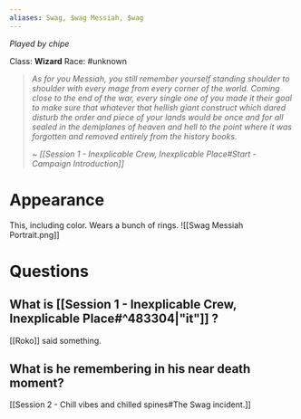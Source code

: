 ```yaml
---
aliases: Swag, $wag Messiah, $wag
---
```


*Played by chipe*

Class: **Wizard**
Race: #unknown 

> *As for you Messiah, you still remember yourself standing shoulder to shoulder with every mage from every corner of the world. Coming close to the end of the war, every single one of you made it their goal to make sure that whatever that hellish giant construct which dared disturb the order and piece of your lands would be once and for all sealed in the demiplanes of heaven and hell to the point where it was forgotten and removed entirely from the history books.*
> 
> *~ [[Session 1 - Inexplicable Crew, Inexplicable Place#Start - Campaign Introduction]]*

# Appearance

This, including color.
Wears a bunch of rings.
![[Swag Messiah Portrait.png]]

# Questions

## What is [[Session 1 - Inexplicable Crew, Inexplicable Place#^483304|"it"]] ?

[[Roko]] said something.

## What is he remembering in his near death moment?

[[Session 2 - Chill vibes and chilled spines#The Swag incident.]]
